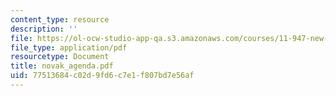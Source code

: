 ```yaml
---
content_type: resource
description: ''
file: https://ol-ocw-studio-app-qa.s3.amazonaws.com/courses/11-947-new-century-cities-real-estate-digital-technology-and-design-fall-2004/77513684c02d9fd6c7e1f807bd7e56af_novak_agenda.pdf
file_type: application/pdf
resourcetype: Document
title: novak_agenda.pdf
uid: 77513684-c02d-9fd6-c7e1-f807bd7e56af
---
```

